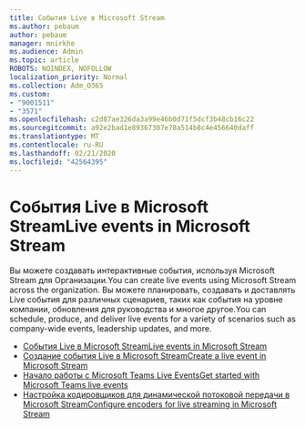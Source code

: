 ```yaml
---
title: События Live в Microsoft Stream
ms.author: pebaum
author: pebaum
manager: mnirkhe
ms.audience: Admin
ms.topic: article
ROBOTS: NOINDEX, NOFOLLOW
localization_priority: Normal
ms.collection: Adm_O365
ms.custom:
- "9001511"
- "3571"
ms.openlocfilehash: c2d87ae326da3a99e46b0d71f5dcf3b48cb16c22
ms.sourcegitcommit: a92e2bad1e89367307e78a514b8c4e456640daff
ms.translationtype: MT
ms.contentlocale: ru-RU
ms.lasthandoff: 02/21/2020
ms.locfileid: "42564395"
---
```

# <a name="live-events-in-microsoft-stream"></a><span data-ttu-id="c72eb-102">События Live в Microsoft Stream</span><span class="sxs-lookup"><span data-stu-id="c72eb-102">Live events in Microsoft Stream</span></span>

<span data-ttu-id="c72eb-103">Вы можете создавать интерактивные события, используя Microsoft Stream для Организации.</span><span class="sxs-lookup"><span data-stu-id="c72eb-103">You can create live events using Microsoft Stream across the organization.</span></span> <span data-ttu-id="c72eb-104">Вы можете планировать, создавать и доставлять Live события для различных сценариев, таких как события на уровне компании, обновления для руководства и многое другое.</span><span class="sxs-lookup"><span data-stu-id="c72eb-104">You can schedule, produce, and deliver live events for a variety of scenarios such as company-wide events, leadership updates, and more.</span></span>

- [<span data-ttu-id="c72eb-105">События Live в Microsoft Stream</span><span class="sxs-lookup"><span data-stu-id="c72eb-105">Live events in Microsoft Stream</span></span>](https://docs.microsoft.com/stream/live-event-overview)
- [<span data-ttu-id="c72eb-106">Создание события Live в Microsoft Stream</span><span class="sxs-lookup"><span data-stu-id="c72eb-106">Create a live event in Microsoft Stream</span></span>](https://docs.microsoft.com/stream/live-create-event)
- [<span data-ttu-id="c72eb-107">Начало работы с Microsoft Teams Live Events</span><span class="sxs-lookup"><span data-stu-id="c72eb-107">Get started with Microsoft Teams live events</span></span>](https://support.office.com/article/get-started-with-microsoft-teams-live-events-d077fec2-a058-483e-9ab5-1494afda578a)
- [<span data-ttu-id="c72eb-108">Настройка кодировщиков для динамической потоковой передачи в Microsoft Stream</span><span class="sxs-lookup"><span data-stu-id="c72eb-108">Configure encoders for live streaming in Microsoft Stream</span></span>](https://docs.microsoft.com/stream/live-encoder-setup)
